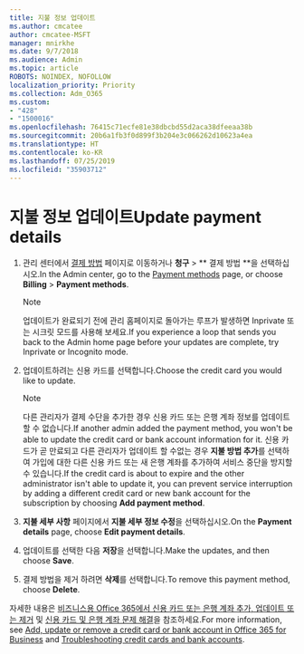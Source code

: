 ```yaml
---
title: 지불 정보 업데이트
ms.author: cmcatee
author: cmcatee-MSFT
manager: mnirkhe
ms.date: 9/7/2018
ms.audience: Admin
ms.topic: article
ROBOTS: NOINDEX, NOFOLLOW
localization_priority: Priority
ms.collection: Adm_O365
ms.custom:
- "428"
- "1500016"
ms.openlocfilehash: 76415c71ecfe81e38dbcbd55d2aca38dfeeaa38b
ms.sourcegitcommit: 20b6a1fb3f0d899f3b204e3c066262d10623a4ea
ms.translationtype: HT
ms.contentlocale: ko-KR
ms.lasthandoff: 07/25/2019
ms.locfileid: "35903712"
---
```

# <a name="update-payment-details"></a><span data-ttu-id="7d9a4-102">지불 정보 업데이트</span><span class="sxs-lookup"><span data-stu-id="7d9a4-102">Update payment details</span></span>

1. <span data-ttu-id="7d9a4-103">관리 센터에서 [결제 방법](https://go.microsoft.com/fwlink/p/?linkid=2018806) 페이지로 이동하거나 **청구** \> \*\* 결제 방법 \*\*을 선택하십시오.</span><span class="sxs-lookup"><span data-stu-id="7d9a4-103">In the Admin center, go to the [Payment methods](https://go.microsoft.com/fwlink/p/?linkid=2018806) page, or choose **Billing** \> **Payment methods**.</span></span>

    > [!NOTE]
    > <span data-ttu-id="7d9a4-104">업데이트가 완료되기 전에 관리 홈페이지로 돌아가는 루프가 발생하면 Inprivate 또는 시크릿 모드를 사용해 보세요.</span><span class="sxs-lookup"><span data-stu-id="7d9a4-104">If you experience a loop that sends you back to the Admin home page before your updates are complete, try Inprivate or Incognito mode.</span></span>
  
2. <span data-ttu-id="7d9a4-105">업데이트하려는 신용 카드를 선택합니다.</span><span class="sxs-lookup"><span data-stu-id="7d9a4-105">Choose the credit card you would like to update.</span></span>

    > [!NOTE]
    > <span data-ttu-id="7d9a4-106">다른 관리자가 결제 수단을 추가한 경우 신용 카드 또는 은행 계좌 정보를 업데이트 할 수 없습니다.</span><span class="sxs-lookup"><span data-stu-id="7d9a4-106">If another admin added the payment method, you won't be able to update the credit card or bank account information for it.</span></span> <span data-ttu-id="7d9a4-107">신용 카드가 곧 만료되고 다른 관리자가 업데이트 할 수없는 경우 **지불 방법 추가**를 선택하여 가입에 대한 다른 신용 카드 또는 새 은행 계좌를 추가하여 서비스 중단을 방지할 수 있습니다.</span><span class="sxs-lookup"><span data-stu-id="7d9a4-107">If the credit card is about to expire and the other administrator isn't able to update it, you can prevent service interruption by adding a different credit card or new bank account for the subscription by choosing **Add payment method**.</span></span>
  
3. <span data-ttu-id="7d9a4-108">**지불 세부 사항** 페이지에서 **지불 세부 정보 수정**을 선택하십시오.</span><span class="sxs-lookup"><span data-stu-id="7d9a4-108">On the **Payment details** page, choose **Edit payment details**.</span></span>

4. <span data-ttu-id="7d9a4-109">업데이트를 선택한 다음 **저장**을 선택합니다.</span><span class="sxs-lookup"><span data-stu-id="7d9a4-109">Make the updates, and then choose **Save**.</span></span>

5. <span data-ttu-id="7d9a4-110">결제 방법을 제거 하려면 **삭제**를 선택합니다.</span><span class="sxs-lookup"><span data-stu-id="7d9a4-110">To remove this payment method, choose **Delete**.</span></span>

<span data-ttu-id="7d9a4-111">자세한 내용은 [비즈니스용 Office 365에서 신용 카드 또는 은행 계좌 추가, 업데이트 또는 제거](https://support.office.com/article/30ba9c83-50d8-4020-90ed-830a5b8c8724) 및 [신용 카드 및 은행 계좌 문제 해결](https://support.office.com/article/30ba9c83-50d8-4020-90ed-830a5b8c8724)을 참조하세요.</span><span class="sxs-lookup"><span data-stu-id="7d9a4-111">For more information, see [Add, update or remove a credit card or bank account in Office 365 for Business](https://support.office.com/article/30ba9c83-50d8-4020-90ed-830a5b8c8724) and [Troubleshooting credit cards and bank accounts](https://support.office.com/article/30ba9c83-50d8-4020-90ed-830a5b8c8724).</span></span>

